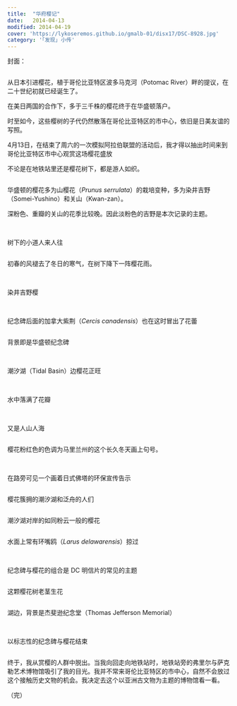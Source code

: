 ```yaml
---
title:  "华府樱记"
date:   2014-04-13
modified: 2014-04-19
cover: 'https://lykoseremos.github.io/gmalb-01/disx17/DSC-8928.jpg'
category: '｢发现｣ 小传'
---
```


封面：

<img class='disc' data-src='https://lykoseremos.github.io/gmalb-01/disx17/L.jpg'>

从日本引进樱花，植于哥伦比亚特区波多马克河（Potomac River）畔的提议，在二十世纪初就已经诞生了。

在美日两国的合作下，多于三千株的樱花终于在华盛顿落户。

时至如今，这些樱树的子代仍然散落在哥伦比亚特区的市中心，依旧是日美友谊的写照。

4月13日，在结束了周六的一次模拟阿拉伯联盟的活动后，我才得以抽出时间来到哥伦比亚特区市中心观赏这场樱花盛放

不论是在地铁站里还是樱花树下，都是游人如织。

<img class='disc' data-src='https://lykoseremos.github.io/gmalb-01/disx17/DSC-8926.jpg'>

华盛顿的樱花多为山樱花（<i>Prunus serrulata</i>）的栽培变种，多为染井吉野（Somei-Yushino）和关山（Kwan-zan）。

深粉色、重瓣的关山的花季比较晚。因此淡粉色的吉野是本次记录的主题。

<img class='disc' data-src='https://lykoseremos.github.io/gmalb-01/disx17/DSC-8927.jpg'>

<img class='disc' data-src='https://lykoseremos.github.io/gmalb-01/disx17/DSC-8928.jpg'>

<img class='disc' data-src='https://lykoseremos.github.io/gmalb-01/disx17/DSC-8929.jpg'>

<img class='disc' data-src='https://lykoseremos.github.io/gmalb-01/disx17/DSC-8930.jpg'>

树下的小道人来人往

<img class='disc' data-src='https://lykoseremos.github.io/gmalb-01/disx17/DSC-8931.jpg'>

初春的风褪去了冬日的寒气，在树下降下一阵樱花雨。

<img class='disc' data-src='https://lykoseremos.github.io/gmalb-01/disx17/DSC-8932.jpg'>

<img class='disc' data-src='https://lykoseremos.github.io/gmalb-01/disx17/DSC-8933.jpg'>

<img class='disc' data-src='https://lykoseremos.github.io/gmalb-01/disx17/DSC-8935.jpg'>

染井吉野樱

<img class='disc' data-src='https://lykoseremos.github.io/gmalb-01/disx17/DSC-8934.jpg'>

<img class='disc' data-src='https://lykoseremos.github.io/gmalb-01/disx17/DSC-8938.jpg'>

<img class='disc' data-src='https://lykoseremos.github.io/gmalb-01/disx17/DSC-8958.jpg'>

<img class='disc' data-src='https://lykoseremos.github.io/gmalb-01/disx17/DSC-8959.jpg'>

纪念碑后面的加拿大紫荆（<i>Cercis canadensis</i>）也在这时冒出了花蕾

<img class='disc' data-src='https://lykoseremos.github.io/gmalb-01/disx17/DSC-8939.jpg'>

背景即是华盛顿纪念碑

<img class='disc' data-src='https://lykoseremos.github.io/gmalb-01/disx17/DSC-8940.jpg'>

<img class='disc' data-src='https://lykoseremos.github.io/gmalb-01/disx17/DSC-8941.jpg'>

<img class='disc' data-src='https://lykoseremos.github.io/gmalb-01/disx17/DSC-8942.jpg'>

潮汐湖（Tidal Basin）边樱花正旺

<img class='disc' data-src='https://lykoseremos.github.io/gmalb-01/disx17/DSC-8943.jpg'>

<img class='disc' data-src='https://lykoseremos.github.io/gmalb-01/disx17/DSC-8946.jpg'>

水中落满了花瓣

<img class='disc' data-src='https://lykoseremos.github.io/gmalb-01/disx17/DSC-8944.jpg'>

<img class='disc' data-src='https://lykoseremos.github.io/gmalb-01/disx17/DSC-8945.jpg'>

又是人山人海

<img class='disc' data-src='https://lykoseremos.github.io/gmalb-01/disx17/DSC-8947.jpg'>

樱花粉红色的色调为马里兰州的这个长久冬天画上句号。

<img class='disc' data-src='https://lykoseremos.github.io/gmalb-01/disx17/DSC-8949.jpg'>

<img class='disc' data-src='https://lykoseremos.github.io/gmalb-01/disx17/DSC-8951.jpg'>

在路旁可见一个画着日式佛塔的环保宣传告示

<img class='disc' data-src='https://lykoseremos.github.io/gmalb-01/disx17/DSC-8952.jpg'>

樱花簇拥的潮汐湖和泛舟的人们

<img class='disc' data-src='https://lykoseremos.github.io/gmalb-01/disx17/DSC-8953.jpg'>

潮汐湖对岸的如同粉云一般的樱花

<img class='disc' data-src='https://lykoseremos.github.io/gmalb-01/disx17/DSC-8954.jpg'>

水面上常有环嘴鸥（<i>Larus delawarensis</i>）掠过

<img class='disc' data-src='https://lykoseremos.github.io/gmalb-01/disx17/DSC-8955.jpg'>

<img class='disc' data-src='https://lykoseremos.github.io/gmalb-01/disx17/DSC-8956.jpg'>

纪念碑与樱花的组合是 DC 明信片的常见的主题

<img class='disc' data-src='https://lykoseremos.github.io/gmalb-01/disx17/DSC-8957.jpg'>

这颗樱花树老茎生花

<img class='disc' data-src='https://lykoseremos.github.io/gmalb-01/disx17/DSC-8964.jpg'>

湖边，背景是杰斐逊纪念堂（Thomas Jefferson Memorial）

<img class='disc' data-src='https://lykoseremos.github.io/gmalb-01/disx17/DSC-8960.jpg'>

<img class='disc' data-src='https://lykoseremos.github.io/gmalb-01/disx17/DSC-8963.jpg'>

以标志性的纪念碑与樱花结束

<img class='disc' data-src='https://lykoseremos.github.io/gmalb-01/disx17/DSC-8969.jpg'>


终于，我从赏樱的人群中脱出。当我向回走向地铁站时，地铁站旁的弗里尔与萨克勒艺术博物馆吸引了我的目光。我并不常来哥伦比亚特区的市中心，自然不会放过这个接触历史文物的机会。我决定去这个以亚洲古文物为主题的博物馆看一看。

（完）
